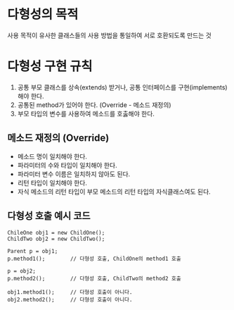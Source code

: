 # 다형성의 목적
사용 목적이 유사한 클래스들의 사용 방법을 통일하여 서로 호환되도록 만드는 것

# 다형성 구현 규칙
1. 공통 부모 클래스를 상속(extends) 받거나, 공통 인터페이스를 구현(implements) 해야 한다.
2. 공통된 method가 있어야 한다. (Override - 메소드 재정의)
3. 부모 타입의 변수를 사용하여 메소드를 호춣해야 한다.

## 메소드 재정의 (Override)
* 메소드 명이 일치해야 한다.
* 파라미터의 수와 타입이 일치해야 한다.
* 파라미터 변수 이름은 일치하지 않아도 된다.
* 리턴 타입이 일치해야 한다.
* 자식 메소드의 리턴 타입이 부모 메소드의 리턴 타입의 자식클래스여도 된다.

## 다형성 호출 예시 코드
~~~
ChileOne obj1 = new ChildOne();
ChildTwo obj2 = new ChildTwo();

Parent p = obj1;
p.method1();        // 다형성 호출, ChildOne의 method1 호출

p = obj2;
p.method2();        // 다형성 호출, ChildTwo의 method2 호출

obj1.method1();     // 다형성 호출이 아니다.
obj2.method2();     // 다형성 호출이 아니다.
~~~